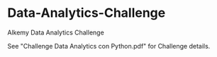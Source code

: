 # Data-Analytics-Challenge
Alkemy Data Analytics Challenge

See "Challenge Data Analytics con Python.pdf" for Challenge details.
